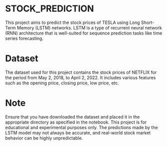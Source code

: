 # STOCK_PREDICTION
This project aims to predict the stock prices of TESLA using Long Short-Term Memory (LSTM) networks. LSTM is a type of recurrent neural network (RNN) architecture that is well-suited for sequence prediction tasks like time series forecasting.

# Dataset
The dataset used for this project contains the stock prices of NETFLIX for the period from May 2, 2018, to April 2, 2022. It includes various features such as the opening price, closing price, low price, etc.

# Note
Ensure that you have downloaded the dataset and placed it in the appropriate directory as specified in the notebook.
This project is for educational and experimental purposes only. The predictions made by the LSTM model may not always be accurate, and real-world stock market behavior can be highly unpredictable.
